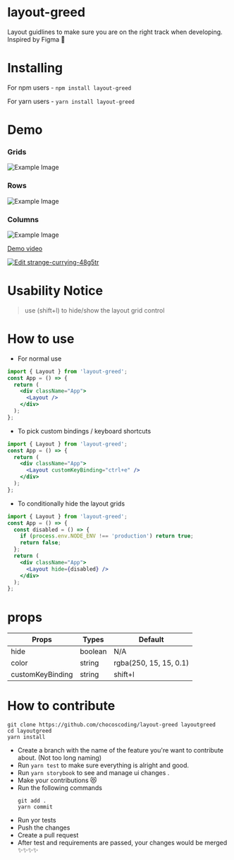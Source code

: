 # layout-greed

Layout guidlines to make sure you are on the right track when developing.
Inspired by Figma 💄

# Installing

For npm users - `npm install layout-greed`

For yarn users - `yarn install layout-greed`

# Demo
 ### Grids
![Example Image](https://res.cloudinary.com/chocoscoding/image/upload/v1694645658/Web_capture_13-9-2023_234458_localhost_p9erja.jpg)
 ### Rows
![Example Image](https://res.cloudinary.com/chocoscoding/image/upload/v1694645657/Web_capture_13-9-2023_234614_localhost_y9gi6x.jpg)
 ### Columns
![Example Image](https://res.cloudinary.com/chocoscoding/image/upload/v1694645658/Web_capture_13-9-2023_234636_localhost_pc6zkk.jpg)

[Demo video](https://res.cloudinary.com/chocoscoding/video/upload/v1694686302/Untitled_1_wvxzdx.mp4)



[![Edit strange-currying-48g5tr](https://codesandbox.io/static/img/play-codesandbox.svg)](https://codesandbox.io/s/strange-currying-48g5tr?fontsize=14&hidenavigation=1&theme=dark)

# Usability Notice
 > use (shift+l) to hide/show the layout grid control 

# How to use

- For normal use

```jsx
import { Layout } from 'layout-greed';
const App = () => {
  return (
    <div className="App">
      <Layout />
    </div>
  );
};
```

- To pick custom bindings / keyboard shortcuts

```jsx
import { Layout } from 'layout-greed';
const App = () => {
  return (
    <div className="App">
      <Layout customKeyBinding="ctrl+e" />
    </div>
  );
};
```

- To conditionally hide the layout grids

```jsx
import { Layout } from 'layout-greed';
const App = () => {
  const disabled = () => {
    if (process.env.NODE_ENV !== 'production') return true;
    return false;
  };
  return (
    <div className="App">
      <Layout hide={disabled} />
    </div>
  );
};
```

# <Layout/> props

| Props            | Types   | Default                |
| ---------------- | ------- | ---------------------- |
| hide             | boolean | N/A                    |
| color            | string  | rgba(250, 15, 15, 0.1) |
| customKeyBinding | string  | shift+l                |

# How to contribute

```
git clone https://github.com/chocoscoding/layout-greed layoutgreed
cd layoutgreed
yarn install
```

- Create a branch with the name of the feature you're want to contribute about. (Not too long naming)
- Run `yarn test` to make sure everything is alright and good.
- Run `yarn storybook` to see and manage ui changes .
- Make your contributions 😻
- Run the following commands
  ```
  git add .
  yarn commit
  ```
- Run yor tests
- Push the changes
- Create a pull request
- After test and requirements are passed, your changes would be merged ✨✨✨✨
